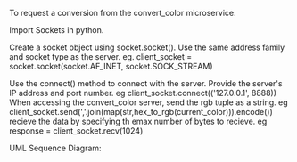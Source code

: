 To request a conversion from the convert_color microservice:

Import Sockets in python.

Create a socket object using socket.socket(). Use the same address family and socket type as the server. eg. 
client_socket = socket.socket(socket.AF_INET, socket.SOCK_STREAM)

Use the connect() method to connect with the server. Provide the server's IP address and port number. eg
client_socket.connect(('127.0.0.1', 8888))
When accessing the convert_color server, send the rgb tuple as a string. eg
client_socket.send(','.join(map(str,hex_to_rgb(current_color))).encode())
recieve the data by specifying th emax number of bytes to recieve. eg 
response = client_socket.recv(1024)

UML Sequence Diagram:

